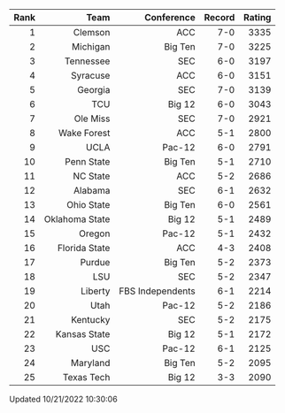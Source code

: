 | Rank  | Team                 | Conference           | Record   | Rating |
| ---:  | ---:                 | ---:                 | ---:     | ---:   |
| 1     | Clemson              | ACC                  | 7-0      | 3335   |
| 2     | Michigan             | Big Ten              | 7-0      | 3225   |
| 3     | Tennessee            | SEC                  | 6-0      | 3197   |
| 4     | Syracuse             | ACC                  | 6-0      | 3151   |
| 5     | Georgia              | SEC                  | 7-0      | 3139   |
| 6     | TCU                  | Big 12               | 6-0      | 3043   |
| 7     | Ole Miss             | SEC                  | 7-0      | 2921   |
| 8     | Wake Forest          | ACC                  | 5-1      | 2800   |
| 9     | UCLA                 | Pac-12               | 6-0      | 2791   |
| 10    | Penn State           | Big Ten              | 5-1      | 2710   |
| 11    | NC State             | ACC                  | 5-2      | 2686   |
| 12    | Alabama              | SEC                  | 6-1      | 2632   |
| 13    | Ohio State           | Big Ten              | 6-0      | 2561   |
| 14    | Oklahoma State       | Big 12               | 5-1      | 2489   |
| 15    | Oregon               | Pac-12               | 5-1      | 2432   |
| 16    | Florida State        | ACC                  | 4-3      | 2408   |
| 17    | Purdue               | Big Ten              | 5-2      | 2373   |
| 18    | LSU                  | SEC                  | 5-2      | 2347   |
| 19    | Liberty              | FBS Independents     | 6-1      | 2214   |
| 20    | Utah                 | Pac-12               | 5-2      | 2186   |
| 21    | Kentucky             | SEC                  | 5-2      | 2175   |
| 22    | Kansas State         | Big 12               | 5-1      | 2172   |
| 23    | USC                  | Pac-12               | 6-1      | 2125   |
| 24    | Maryland             | Big Ten              | 5-2      | 2095   |
| 25    | Texas Tech           | Big 12               | 3-3      | 2090   |

Updated 10/21/2022 10:30:06
